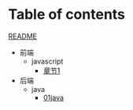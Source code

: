 # Table of contents

[README](README.md)
- 前端
  - javascript
    - [章节1](./前端/javascript/demo.md)
- 后端
  - java
    - [01java](./后端/java/01demo.md)